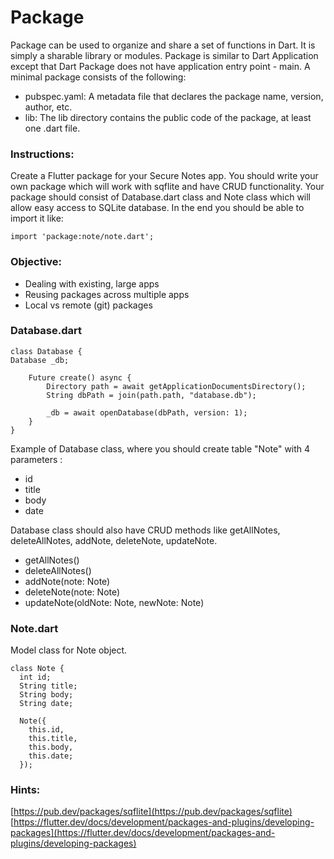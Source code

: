 # Package

Package can be used to organize and share a set of functions in Dart. It is simply a sharable library or modules.
Package is similar to Dart Application except that Dart Package does not have application entry point - main.
A minimal package consists of the following:

- pubspec.yaml:
  A metadata file that declares the package name, version, author, etc.
- lib:
  The lib directory contains the public code of the package, at least one .dart file.

### Instructions:

Create a Flutter package for your Secure Notes app. You should write
your own package which will work with sqflite and have CRUD
functionality.
Your package should consist of Database.dart class and Note class which
will allow easy access to SQLite database.
In the end you should be able to import it like:

```
import 'package:note/note.dart';

```

### Objective:

- Dealing with existing, large apps
- Reusing packages across multiple apps
- Local vs remote (git) packages

### Database.dart

```
class Database {
Database _db;

    Future create() async {
        Directory path = await getApplicationDocumentsDirectory();
        String dbPath = join(path.path, "database.db");

        _db = await openDatabase(dbPath, version: 1);
    }
}

```

Example of Database class, where you should create table "Note" with 4 parameters :

- id
- title
- body
- date

Database class should also have CRUD methods like getAllNotes, deleteAllNotes, addNote, deleteNote, updateNote.

- getAllNotes()
- deleteAllNotes()
- addNote(note: Note)
- deleteNote(note: Note)
- updateNote(oldNote: Note, newNote: Note)

### Note.dart

Model class for Note object.

```
class Note {
  int id;
  String title;
  String body;
  String date;

  Note({
    this.id,
    this.title,
    this.body,
    this.date;
  });

```

### Hints:

[https://pub.dev/packages/sqflite](https://pub.dev/packages/sqflite) [https://flutter.dev/docs/development/packages-and-plugins/developing-packages](https://flutter.dev/docs/development/packages-and-plugins/developing-packages)

